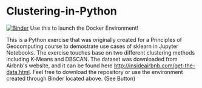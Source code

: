 # Clustering-in-Python

[![Binder](https://mybinder.org/badge.svg)](https://mybinder.org/v2/gh/E-Cole-I/Clustering-in-Python/master)    Use this to launch the Docker Environment!


This is a Python exercise that was originally created for a Principles of Geocomputing course to demostrate use cases of sklearn in Jupyter Notebooks. The exercise touches base on two different clustering methods including K-Means and DBSCAN. The dataset was downloaded from Airbnb's website, and it can be found here http://insideairbnb.com/get-the-data.html. Feel free to download the repository or use the environment created through Binder located above. (See Button) 



